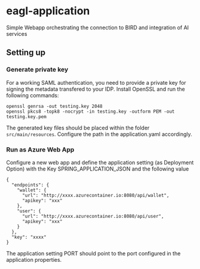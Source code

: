 # eagl-application
Simple Webapp orchestrating the connection to BIRD and integration of AI services



## Setting up

### Generate private key
For a working SAML authentication, you need to provide a private key for signing the metadata transfered to your IDP. 
Install OpenSSL and run the following commands: 

```
openssl genrsa -out testing.key 2048
openssl pkcs8 -topk8 -nocrypt -in testing.key -outform PEM -out testing.key.pem 
```

The generated key files should be placed within the folder `src/main/resources`. Configure the path in the 
application.yaml accordingly.  


### Run as Azure Web App

Configure a new web app and define the  application setting (as Deployment Option) with the Key SPRING_APPLICATION_JSON and the following value 

```
{
  "endpoints": {
    "wallet": {
      "url": "http://xxxx.azurecontainer.io:8080/api/wallet",
      "apikey": "xxx"
    },
    "user": {
      "url": "http://xxxx.azurecontainer.io:8080/api/user",
      "apikey": "xxx"
    }
  },
  "key": "xxxx"
}
```

The application setting PORT should point to the port configured in the application properties. 